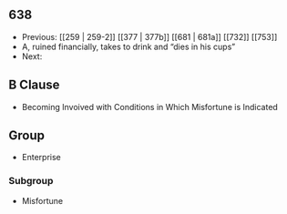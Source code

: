 ## 638
- Previous: [[259 | 259-2]] [[377 | 377b]] [[681 | 681a]] [[732]] [[753]] 
- A, ruined financially, takes to drink and “dies in his cups”
- Next: 

## B Clause
- Becoming Invoived with Conditions in Which Misfortune is Indicated

## Group
- Enterprise

### Subgroup
- Misfortune

